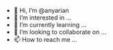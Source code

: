 - 👋 Hi, I’m @anyarian
- 👀 I’m interested in ...
- 🌱 I’m currently learning ...
- 💞️ I’m looking to collaborate on ...
- 📫 How to reach me ...

<!---
anyarian/anyarian is a ✨ special ✨ repository because its `README.md` (this file) appears on your GitHub profile.
You can click the Preview link to take a look at your changes.
--->
